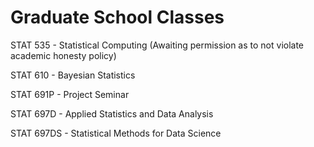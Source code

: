 # Graduate School Classes

STAT 535 - Statistical Computing (Awaiting permission as to not violate academic honesty policy)

STAT 610 - Bayesian Statistics

STAT 691P - Project Seminar

STAT 697D - Applied Statistics and Data Analysis

STAT 697DS - Statistical Methods for Data Science
